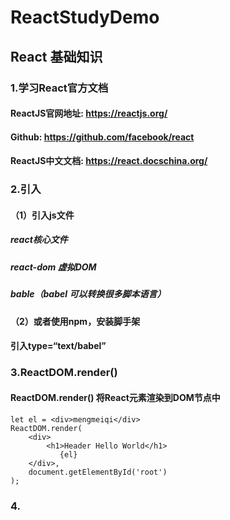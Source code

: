 # ReactStudyDemo

## React 基础知识

### 1.学习React官方文档
#### ReactJS官网地址: https://reactjs.org/
#### Github: https://github.com/facebook/react
#### ReactJS中文文档: https://react.docschina.org/

### 2.引入

####  （1）引入js文件
##### <script crossorigin src="https://unpkg.com/react@16/umd/react.production.min.js"></script> react核心文件
##### <script crossorigin src="https://unpkg.com/react-dom@16/umd/react-dom.production.min.js"></script>  react-dom 虚拟DOM
##### <script crossorigin src="https://npmcdn.com/babel-core@5.8.38/browser.min.js"></script>  bable（babel 可以转换很多脚本语言）
####  （2）或者使用npm，安装脚手架
#### 引入type=“text/babel”
##### <script type="text/babel"></script>

### 3.ReactDOM.render()

#### ReactDOM.render() 将React元素渲染到DOM节点中

    let el = <div>mengmeiqi</div>
    ReactDOM.render(
        <div>
            <h1>Header Hello World</h1>
               {el}
        </div>,
        document.getElementById('root')
    );

### 4.